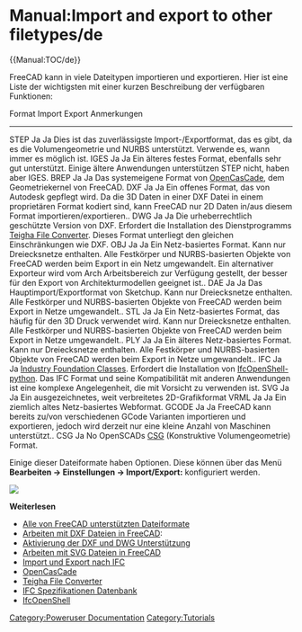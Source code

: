 # Manual:Import and export to other filetypes/de
 


{{Manual:TOC/de}}

FreeCAD kann in viele Dateitypen importieren und exportieren. Hier ist eine Liste der wichtigsten mit einer kurzen Beschreibung der verfügbaren Funktionen:

  Format   Import   Export   Anmerkungen
  -------- -------- -------- ---------------------------------------------------------------------------------------------------------------------------------------------------------------------------------------------------------------------------------------------------------------------------------------------------------------------
  STEP     Ja       Ja       Dies ist das zuverlässigste Import-/Exportformat, das es gibt, da es die Volumengeometrie und NURBS unterstützt. Verwende es, wann immer es möglich ist.
  IGES     Ja       Ja       Ein älteres festes Format, ebenfalls sehr gut unterstützt. Einige ältere Anwendungen unterstützen STEP nicht, haben aber IGES.
  BREP     Ja       Ja       Das systemeigene Format von [OpenCasCade](https://en.wikipedia.org/wiki/Open_Cascade_Technology), dem Geometriekernel von FreeCAD.
  DXF      Ja       Ja       Ein offenes Format, das von Autodesk gepflegt wird. Da die 3D Daten in einer DXF Datei in einem proprietären Format kodiert sind, kann FreeCAD nur 2D Daten in/aus diesem Format importieren/exportieren..
  DWG      Ja       Ja       Die urheberrechtlich geschützte Version von DXF. Erfordert die Installation des Dienstprogramms [Teigha File Converter](https://www.opendesign.com/guestfiles). Dieses Format unterliegt den gleichen Einschränkungen wie DXF.
  OBJ      Ja       Ja       Ein Netz-basiertes Format. Kann nur Dreiecksnetze enthalten. Alle Festkörper und NURBS-basierten Objekte von FreeCAD werden beim Export in ein Netz umgewandelt. Ein alternativer Exporteur wird vom Arch Arbeitsbereich zur Verfügung gestellt, der besser für den Export von Architekturmodellen geeignet ist..
  DAE      Ja       Ja       Das Hauptimport/Exportformat von Sketchup. Kann nur Dreiecksnetze enthalten. Alle Festkörper und NURBS-basierten Objekte von FreeCAD werden beim Export in Netze umgewandelt..
  STL      Ja       Ja       Ein Netz-basiertes Format, das häufig für den 3D Druck verwendet wird. Kann nur Dreiecksnetze enthalten. Alle Festkörper und NURBS-basierten Objekte von FreeCAD werden beim Export in Netze umgewandelt..
  PLY      Ja       Ja       Ein älteres Netz-basiertes Format. Kann nur Dreiecksnetze enthalten. Alle Festkörper und NURBS-basierten Objekte von FreeCAD werden beim Export in Netze umgewandelt..
  IFC      Ja       Ja       [Industry Foundation Classes](https://en.wikipedia.org/wiki/Industry_Foundation_Classes). Erfordert die Installation von [IfcOpenShell-python](http://ifcopenshell.org/python). Das IFC Format und seine Kompatibilität mit anderen Anwendungen ist eine komplexe Angelegenheit, die mit Vorsicht zu verwenden ist.
  SVG      Ja       Ja       Ein ausgezeichnetes, weit verbreitetes 2D-Grafikformat
  VRML     Ja       Ja       Ein ziemlich altes Netz-basiertes Webformat.
  GCODE    Ja       Ja       FreeCAD kann bereits zu/von verschiedenen GCode Varianten importieren und exportieren, jedoch wird derzeit nur eine kleine Anzahl von Maschinen unterstützt..
  CSG      Ja       No       OpenSCADs [CSG](https://en.wikipedia.org/wiki/Constructive_solid_geometry) (Konstruktive Volumengeometrie) Format.

Einige dieser Dateiformate haben Optionen. Diese können über das Menü **Bearbeiten → Einstellungen → Import/Export:** konfiguriert werden.

![](images/Import_preferences.jpg )

**Weiterlesen**

-   [Alle von FreeCAD unterstützten Dateiformate](Import_Export/de.md)
-   [Arbeiten mit DXF Dateien in FreeCAD](Draft_DXF/de.md):
-   [Aktivierung der DXF und DWG Unterstützung](Dxf_Importer_Install/de.md)
-   [Arbeiten mit SVG Dateien in FreeCAD](Draft_SVG/de.md)
-   [Import und Export nach IFC](Arch_IFC/de.md)
-   [OpenCasCade](http://www.opencascade.com)
-   [Teigha File Converter](https://www.opendesign.com/guestfiles)
-   [IFC Spezifikationen Datenbank](https://technical.buildingsmart.org/standards/ifc/ifc-schema-specifications/)
-   [IfcOpenShell](http://ifcopenshell.org/)




[Category:Poweruser Documentation](Category:Poweruser_Documentation.md) [Category:Tutorials](Category:Tutorials.md)
